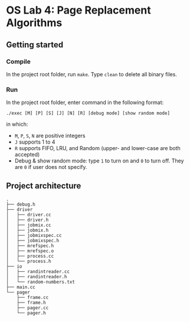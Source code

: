 # OS Lab 4: Page Replacement Algorithms

## Getting started

### Compile

In the project root folder, run `make`. Type `clean` to delete all binary files.

### Run

In the project root folder, enter command in the following format:

`./exec [M] [P] [S] [J] [N] [R] [debug mode] [show random mode]`

in which:
- `M`, `P`, `S`, `N` are positive integers
- `J` supports 1 to 4
- `R` supports FIFO, LRU, and Random (upper- and lower-case are both accepted)
- Debug & show random mode: type `1` to turn on and `0` to turn off. They are `0` if user does not specify. 


## Project architecture
```
.
├── debug.h
├── driver
│   ├── driver.cc
│   ├── driver.h
│   ├── jobmix.cc
│   ├── jobmix.h
│   ├── jobmixspec.cc
│   ├── jobmixspec.h
│   ├── mrefspec.h
│   ├── mrefspec.o
│   ├── process.cc
│   └── process.h
├── io
│   ├── randintreader.cc
│   ├── randintreader.h
│   └── random-numbers.txt
├── main.cc
└── pager
    ├── frame.cc
    ├── frame.h
    ├── pager.cc
    └── pager.h
```
